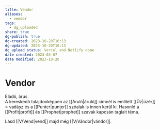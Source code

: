 ```yaml
---
title: Vendor
aliases:
  - vendor
tags:
  - dg_uploaded
share: true
dg-publish: true
dg-created: 2023-10-20T10:13
dg-updated: 2023-10-20T10:13
dg_upload_status: Vercel and Netlify done
date created: 2023-04-07
date modified: 2023-10-20
---
```


# Vendor

Eladó, árus.  
A kereskedő tulajdonképpen az [[Áruló\|áruló]] címnél is említett [[Űz\|üzér]] = vadász és a [[Punter\|punter]] szóalak is innen kerül ki. Hasonló a [[Profit\|profit]] és [[Prophet\|prophet]] szavak kapcsán taglalt téma.  

Lásd [[V/Vend\|vend]] majd még [[V/Vándor\|vándor]].  